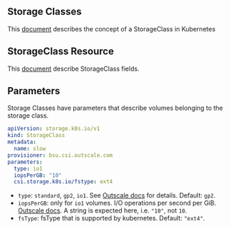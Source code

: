 ## Storage Classes
This [document](https://kubernetes.io/docs/concepts/storage/storage-classes/) describes the concept of a StorageClass in Kubernetes

## StorageClass Resource 
This [document](https://kubernetes.io/docs/concepts/storage/storage-classes/#the-storageclass-resource)  describe StorageClass fields.

## Parameters
Storage Classes have parameters that describe volumes belonging to the storage class.

```yaml
apiVersion: storage.k8s.io/v1
kind: StorageClass
metadata:
  name: slow
provisioner: bsu.csi.outscale.com
parameters:
  type: io1
  iopsPerGB: "10"
  csi.storage.k8s.io/fstype: ext4
```

* `type`: `standard`, `gp2`, `io1`. See
  [Outscale docs](https://docs.outscale.com/en/userguide/About-Volumes.html#AboutVolumes-VolumeTypesVolumeTypesandIOPS)
  for details. Default: `gp2`.
* `iopsPerGB`: only for `io1` volumes. I/O operations per second per GiB. 
  [Outscale docs](https://docs.outscale.com/en/userguide/About-Volumes.html#AboutVolumes-VolumeTypesVolumeTypesandIOPS).
  A string is expected here, i.e. `"10"`, not `10`.
* `fsType`: fsType that is supported by kubernetes. Default: `"ext4"`.
